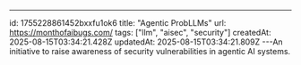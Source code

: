 ---
id: 1755228861452bxxfu1ok6
title: "Agentic ProbLLMs"
url: https://monthofaibugs.com/
tags: ["llm", "aisec", "security"]
createdAt: 2025-08-15T03:34:21.428Z
updatedAt: 2025-08-15T03:34:21.809Z
---An initiative to raise awareness of security vulnerabilities in agentic AI systems.
